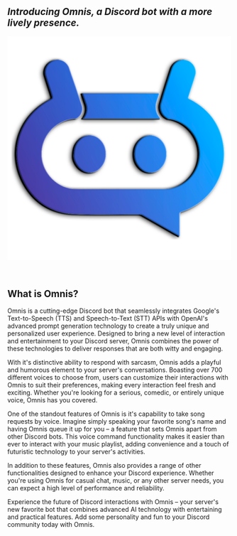 # 

<h2 class="feature-header"><b><i>Introducing Omnis, a Discord bot with a more lively presence.</i></b></h2>

![png](./images/logo/logo.png)

<br>

<h2 class="feature-header"><b>What is Omnis?</b></h2>

Omnis is a cutting-edge Discord bot that seamlessly integrates Google's Text-to-Speech (TTS) and Speech-to-Text (STT) APIs with OpenAI's advanced prompt generation technology to create a truly unique and personalized user experience.
Designed to bring a new level of interaction and entertainment to your Discord server, Omnis combines the power of these technologies to deliver responses that are both witty and engaging.

With it's distinctive ability to respond with sarcasm, Omnis adds a playful and humorous element to your server's conversations.
Boasting over 700 different voices to choose from, users can customize their interactions with Omnis to suit their preferences, making every interaction feel fresh and exciting.
Whether you're looking for a serious, comedic, or entirely unique voice, Omnis has you covered.

One of the standout features of Omnis is it's capability to take song requests by voice.
Imagine simply speaking your favorite song's name and having Omnis queue it up for you – a feature that sets Omnis apart from other Discord bots.
This voice command functionality makes it easier than ever to interact with your music playlist, adding convenience and a touch of futuristic technology to your server's activities.

In addition to these features, Omnis also provides a range of other functionalities designed to enhance your Discord experience.
Whether you're using Omnis for casual chat, music, or any other server needs, you can expect a high level of performance and reliability.

Experience the future of Discord interactions with Omnis – your server's new favorite bot that combines advanced AI technology with entertaining and practical features.
Add some personality and fun to your Discord community today with Omnis.
